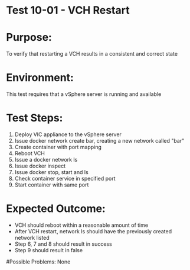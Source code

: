 Test 10-01 - VCH Restart
=======

# Purpose:
To verify that restarting a VCH results in a consistent and correct state

# Environment:
This test requires that a vSphere server is running and available

# Test Steps:
1. Deploy VIC appliance to the vSphere server
2. Issue docker network create bar, creating a new network called "bar"
3. Create container with port mapping
4. Reboot VCH
5. Issue a docker network ls
6. Issue docker inspect
7. Issue docker stop, start and ls
8. Check container service in specified port
9. Start container with same port

# Expected Outcome:
* VCH should reboot within a reasonable amount of time
* After VCH restart, network ls should have the previously created network listed
* Step 6, 7 and 8 should result in success
* Step 9 should result in false

#Possible Problems:
None

